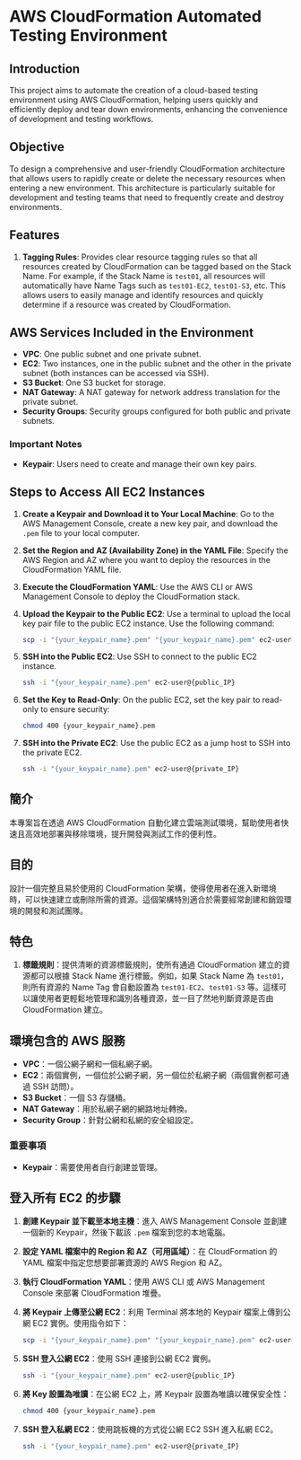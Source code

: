 <!-- 英文版 -->
# AWS CloudFormation Automated Testing Environment

## Introduction
This project aims to automate the creation of a cloud-based testing environment using AWS CloudFormation, helping users quickly and efficiently deploy and tear down environments, enhancing the convenience of development and testing workflows.

## Objective
To design a comprehensive and user-friendly CloudFormation architecture that allows users to rapidly create or delete the necessary resources when entering a new environment. This architecture is particularly suitable for development and testing teams that need to frequently create and destroy environments.

## Features
1. **Tagging Rules**: Provides clear resource tagging rules so that all resources created by CloudFormation can be tagged based on the Stack Name. For example, if the Stack Name is `test01`, all resources will automatically have Name Tags such as `test01-EC2`, `test01-S3`, etc. This allows users to easily manage and identify resources and quickly determine if a resource was created by CloudFormation.

## AWS Services Included in the Environment
- **VPC**: One public subnet and one private subnet.
- **EC2**: Two instances, one in the public subnet and the other in the private subnet (both instances can be accessed via SSH).
- **S3 Bucket**: One S3 bucket for storage.
- **NAT Gateway**: A NAT gateway for network address translation for the private subnet.
- **Security Groups**: Security groups configured for both public and private subnets.

### Important Notes
- **Keypair**: Users need to create and manage their own key pairs.

## Steps to Access All EC2 Instances
1. **Create a Keypair and Download it to Your Local Machine**: Go to the AWS Management Console, create a new key pair, and download the `.pem` file to your local computer.
2. **Set the Region and AZ (Availability Zone) in the YAML File**: Specify the AWS Region and AZ where you want to deploy the resources in the CloudFormation YAML file.
3. **Execute the CloudFormation YAML**: Use the AWS CLI or AWS Management Console to deploy the CloudFormation stack.
4. **Upload the Keypair to the Public EC2**: Use a terminal to upload the local key pair file to the public EC2 instance. Use the following command:
   ```bash
   scp -i "{your_keypair_name}.pem" "{your_keypair_name}.pem" ec2-user@{public_IP}:
   ```
5. **SSH into the Public EC2**: Use SSH to connect to the public EC2 instance.

   ```bash
   ssh -i "{your_keypair_name}.pem" ec2-user@{public_IP}
   ```
6. **Set the Key to Read-Only**: On the public EC2, set the key pair to read-only to ensure security:

   ```bash
   chmod 400 {your_keypair_name}.pem
   ```
7. **SSH into the Private EC2**: Use the public EC2 as a jump host to SSH into the private EC2.

   ```bash
   ssh -i "{your_keypair_name}.pem" ec2-user@{private_IP}
   ```


<!-- 中文版 -->
## 簡介
本專案旨在透過 AWS CloudFormation 自動化建立雲端測試環境，幫助使用者快速且高效地部署與移除環境，提升開發與測試工作的便利性。

## 目的
設計一個完整且易於使用的 CloudFormation 架構，使得使用者在進入新環境時，可以快速建立或刪除所需的資源。這個架構特別適合於需要經常創建和銷毀環境的開發和測試團隊。

## 特色
1. **標籤規則**：提供清晰的資源標籤規則，使所有通過 CloudFormation 建立的資源都可以根據 Stack Name 進行標籤。例如，如果 Stack Name 為 `test01`，則所有資源的 Name Tag 會自動設置為 `test01-EC2`、`test01-S3` 等。這樣可以讓使用者更輕鬆地管理和識別各種資源，並一目了然地判斷資源是否由 CloudFormation 建立。

## 環境包含的 AWS 服務

- **VPC**：一個公網子網和一個私網子網。
- **EC2**：兩個實例，一個位於公網子網，另一個位於私網子網（兩個實例都可通過 SSH 訪問）。
- **S3 Bucket**：一個 S3 存儲桶。
- **NAT Gateway**：用於私網子網的網路地址轉換。
- **Security Group**：針對公網和私網的安全組設定。

### 重要事項

- **Keypair**：需要使用者自行創建並管理。

## 登入所有 EC2 的步驟

1. **創建 Keypair 並下載至本地主機**：進入 AWS Management Console 並創建一個新的 Keypair，然後下載該 `.pem` 檔案到您的本地電腦。
2. **設定 YAML 檔案中的 Region 和 AZ（可用區域）**：在 CloudFormation 的 YAML 檔案中指定您想要部署資源的 AWS Region 和 AZ。
3. **執行 CloudFormation YAML**：使用 AWS CLI 或 AWS Management Console 來部署 CloudFormation 堆疊。
4. **將 Keypair 上傳至公網 EC2**：利用 Terminal 將本地的 Keypair 檔案上傳到公網 EC2 實例。使用指令如下：
   
   ```bash
   scp -i "{your_keypair_name}.pem" "{your_keypair_name}.pem" ec2-user@{public_IP}:
   ```
5. **SSH 登入公網 EC2**：使用 SSH 連接到公網 EC2 實例。
   
   ```bash
   ssh -i "{your_keypair_name}.pem" ec2-user@{public_IP}
   ```
6. **將 Key 設置為唯讀**：在公網 EC2 上，將 Keypair 設置為唯讀以確保安全性：

   ```bash
   chmod 400 {your_keypair_name}.pem
   ```
7. **SSH 登入私網 EC2**：使用跳板機的方式從公網 EC2 SSH 進入私網 EC2。

   ```bash
   ssh -i "{your_keypair_name}.pem" ec2-user@{private_IP}
   ```
